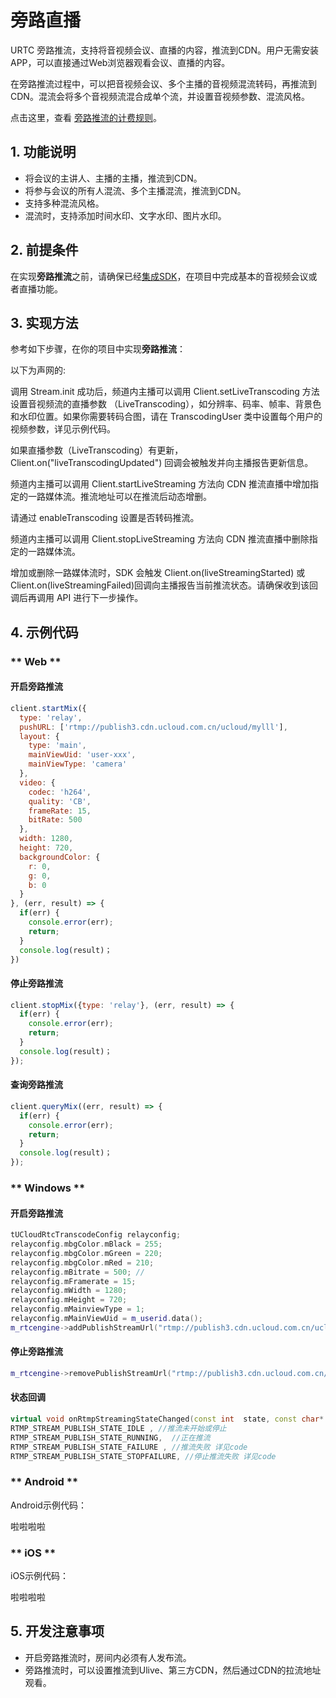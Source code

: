 # 旁路直播

URTC 旁路推流，支持将音视频会议、直播的内容，推流到CDN。用户无需安装APP，可以直接通过Web浏览器观看会议、直播的内容。

在旁路推流过程中，可以把音视频会议、多个主播的音视频混流转码，再推流到CDN。混流会将多个音视频流混合成单个流，并设置音视频参数、混流风格。

点击这里，查看 [旁路推流的计费规则](/video/urtc/price)。

## 1. 功能说明

 - 将会议的主讲人、主播的主播，推流到CDN。 
 - 将参与会议的所有人混流、多个主播混流，推流到CDN。 
 - 支持多种混流风格。 
 - 混流时，支持添加时间水印、文字水印、图片水印。
 
## 2. 前提条件

在实现**旁路推流**之前，请确保已经[集成SDK](/video/urtc/sdk/VideoStart)，在项目中完成基本的音视频会议或者直播功能。

## 3. 实现方法

参考如下步骤，在你的项目中实现**旁路推流**：

以下为声网的:

调用 Stream.init 成功后，频道内主播可以调用 Client.setLiveTranscoding 方法设置音视频流的直播参数 （LiveTranscoding），如分辨率、码率、帧率、背景色和水印位置。如果你需要转码合图，请在 TranscodingUser 类中设置每个用户的视频参数，详见示例代码。

如果直播参数（LiveTranscoding）有更新，Client.on("liveTranscodingUpdated") 回调会被触发并向主播报告更新信息。

频道内主播可以调用 Client.startLiveStreaming 方法向 CDN 推流直播中增加指定的一路媒体流。推流地址可以在推流后动态增删。

请通过 enableTranscoding 设置是否转码推流。

频道内主播可以调用 Client.stopLiveStreaming 方法向 CDN 推流直播中删除指定的一路媒体流。

增加或删除一路媒体流时，SDK 会触发 Client.on(liveStreamingStarted) 或 Client.on(liveStreamingFailed)回调向主播报告当前推流状态。请确保收到该回调后再调用 API 进行下一步操作。


## 4. 示例代码

<!-- tabs:start -->

### ** Web **

#### 开启旁路推流

```js
client.startMix({
  type: 'relay',
  pushURL: ['rtmp://publish3.cdn.ucloud.com.cn/ucloud/mylll'],
  layout: {
    type: 'main',
    mainViewUid: 'user-xxx',
    mainViewType: 'camera'
  },
  video: {
    codec: 'h264',
    quality: 'CB',
    frameRate: 15,
    bitRate: 500
  },
  width: 1280,
  height: 720,
  backgroundColor: {
    r: 0,
    g: 0,
    b: 0
  }
}, (err, result) => {
  if(err) {
    console.error(err);
    return;
  }
  console.log(result)；
})
```

#### 停止旁路推流

```js
client.stopMix({type: 'relay'}, (err, result) => {
  if(err) {
    console.error(err);
    return;
  }
  console.log(result)；
});
```

#### 查询旁路推流

```js
client.queryMix((err, result) => {
  if(err) {
    console.error(err);
    return;
  }
  console.log(result)；
});
```

### ** Windows **

#### 开启旁路推流

``` cpp
tUCloudRtcTranscodeConfig relayconfig;
relayconfig.mbgColor.mBlack = 255;
relayconfig.mbgColor.mGreen = 220; 
relayconfig.mbgColor.mRed = 210;
relayconfig.mBitrate = 500; //
relayconfig.mFramerate = 15;
relayconfig.mWidth = 1280;
relayconfig.mHeight = 720;
relayconfig.mMainviewType = 1;
relayconfig.mMainViewUid = m_userid.data();
m_rtcengine->addPublishStreamUrl("rtmp://publish3.cdn.ucloud.com.cn/ucloud/mylll",&relayconfig);
```
   
#### 停止旁路推流
``` cpp
m_rtcengine->removePublishStreamUrl("rtmp://publish3.cdn.ucloud.com.cn/ucloud/mylll");
```

#### 状态回调
``` cpp
virtual void onRtmpStreamingStateChanged(const int 	state, const char* url, int code);
RTMP_STREAM_PUBLISH_STATE_IDLE , //推流未开始或停止  
RTMP_STREAM_PUBLISH_STATE_RUNNING,  //正在推流
RTMP_STREAM_PUBLISH_STATE_FAILURE , //推流失败 详见code
RTMP_STREAM_PUBLISH_STATE_STOPFAILURE, //停止推流失败 详见code
```
### ** Android **

Android示例代码：

啦啦啦啦



### ** iOS **

iOS示例代码：

啦啦啦啦

<!-- tabs:end -->

## 5. 开发注意事项

 - 开启旁路推流时，房间内必须有人发布流。
 - 旁路推流时，可以设置推流到Ulive、第三方CDN，然后通过CDN的拉流地址观看。
 
